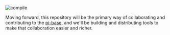 ![compile](https://github.com/pi-base/data/workflows/compile/badge.svg)

Moving forward, this repository will be the primary way of collaborating and contributing to the [pi-base](https://topology.jdabbs.com), and we'll be building and distributing tools to make that collaboration easier and richer.
